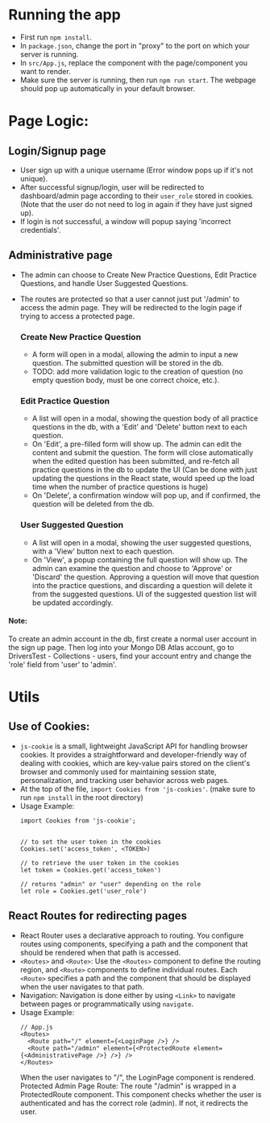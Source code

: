 # Running the app

- First run `npm install`.
- In `package.json`, change the port in "proxy" to the port on which your server is running.
- In `src/App.js`, replace the component with the page/component you want to render.
- Make sure the server is running, then run `npm run start`. The webpage should pop up automatically in your default browser.

# Page Logic:
## Login/Signup page
- User sign up with a unique username (Error window pops up if it's not unique).
- After successful signup/login, user will be redirected to dashboard/admin page according to their `user_role` stored in cookies. (Note that the user do not need to log in again if they have just signed up).
- If login is not successful, a window will popup saying 'incorrect credentials'.

## Administrative page
- The admin can choose to Create New Practice Questions, Edit Practice Questions, and handle User Suggested Questions.
- The routes are protected so that a user cannot just put '/admin' to access the admin page. They will be redirected to the login page if trying to access a protected page.

  ### Create New Practice Question
  - A form will open in a modal, allowing the admin to input a new question. The submitted question will be stored in the db.
  - TODO: add more validation logic to the creation of question (no empty question body, must be one correct choice, etc.).
  ### Edit Practice Question
  - A list will open in a modal, showing the question body of all practice questions in the db, with a 'Edit' and 'Delete' button next to each question.
  - On 'Edit', a pre-filled form will show up. The admin can edit the content and submit the question. The form will close automatically when the edited question has been submitted, and re-fetch all practice questions in the db to update the UI (Can be done with just updating the questions in the React state, would speed up the load time when the number of practice questions is huge)
  - On 'Delete', a confirmation window will pop up, and if confirmed, the question will be deleted from the db.
  ### User Suggested Question
  - A list will open in a modal, showing the user suggested questions, with a 'View' button next to each question.
  - On 'View', a popup containing the full question will show up. The admin can examine the question and choose to 'Approve' or 'Discard' the question. Approving a question will move that question into the practice questions, and discarding a question will delete it from the suggested questions. UI of the suggested question list will be updated accordingly.

 #### Note: 
 To create an admin account in the db, first create a normal user account in the sign up page. Then log into your Mongo DB Atlas account, go to DriversTest - Collections - users, find your account entry and change the 'role' field from 'user' to 'admin'.


# Utils
## Use of Cookies:
- `js-cookie` is a small, lightweight JavaScript API for handling browser cookies. It provides a straightforward and developer-friendly way of dealing with cookies, which are key-value pairs stored on the client's browser and commonly used for maintaining session state, personalization, and tracking user behavior across web pages.
- At the top of the file, `import Cookies from 'js-cookies'`. (make sure to run `npm install` in the root directory)
- Usage Example:
  ```
  import Cookies from 'js-cookie';


  // to set the user token in the cookies
  Cookies.set('access_token', <TOKEN>)
  
  // to retrieve the user token in the cookies
  let token = Cookies.get('access_token')

  // returns "admin" or "user" depending on the role
  let role = Cookies.get('user_role') 
  ```

## React Routes for redirecting pages
- React Router uses a declarative approach to routing. You configure routes using components, specifying a path and the component that should be rendered when that path is accessed.
- `<Routes>` and `<Route>`: Use the `<Routes>` component to define the routing region, and `<Route>` components to define individual routes. Each `<Route>` specifies a path and the component that should be displayed when the user navigates to that path.
- Navigation: Navigation is done either by using `<Link>` to navigate between pages or programmatically using `navigate`.
- Usage Example:
  ```
  // App.js
  <Routes>
    <Route path="/" element={<LoginPage />} />
    <Route path="/admin" element={<ProtectedRoute element={<AdministrativePage />} />} />
  </Routes>
  ```
  When the user navigates to "/", the LoginPage component is rendered.
  Protected Admin Page Route: The route "/admin" is wrapped in a ProtectedRoute component. This component checks whether the user is authenticated and has the correct role (admin). If not, it redirects the user.
